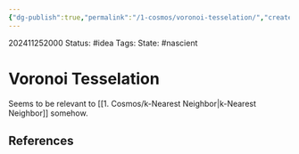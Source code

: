 ```yaml
---
{"dg-publish":true,"permalink":"/1-cosmos/voronoi-tesselation/","created":"2024-11-25T19:59:53.769-05:00","updated":"2024-11-25T20:00:23.240-05:00"}
---
```


202411252000
Status: #idea
Tags: 
State: #nascient
# Voronoi Tesselation
Seems to be relevant to [[1. Cosmos/k-Nearest Neighbor\|k-Nearest Neighbor]] somehow.



## References
